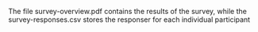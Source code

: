 The file survey-overview.pdf contains the results of the survey, while the survey-responses.csv stores the responser for each individual participant
